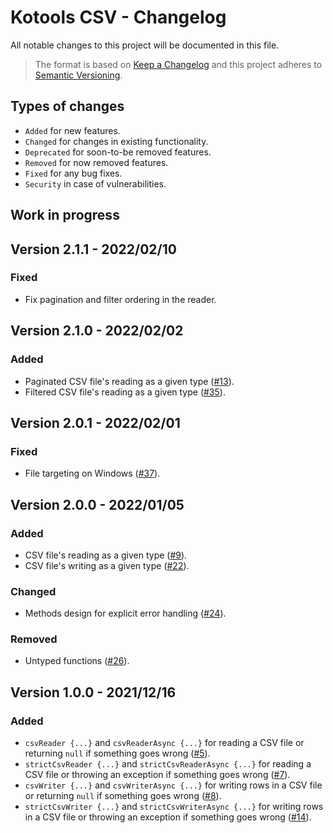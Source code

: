 # Kotools CSV - Changelog

All notable changes to this project will be documented in this file.

> The format is based on [Keep a Changelog](https://keepachangelog.com/en/1.1.0)
> and this project adheres to [Semantic Versioning](https://semver.org/spec/v2.0.0.html).

## Types of changes

- `Added` for new features.
- `Changed` for changes in existing functionality.
- `Deprecated` for soon-to-be removed features.
- `Removed` for now removed features.
- `Fixed` for any bug fixes.
- `Security` in case of vulnerabilities.

## Work in progress

## Version 2.1.1 - 2022/02/10

### Fixed

- Fix pagination and filter ordering in the reader.

## Version 2.1.0 - 2022/02/02

### Added

- Paginated CSV file's reading as a given
  type ([#13](https://github.com/kotools/csv-file/issues/13)).
- Filtered CSV file's reading as a given
  type ([#35](https://github.com/kotools/csv-file/issues/35)).

## Version 2.0.1 - 2022/02/01

### Fixed

- File targeting on
  Windows ([#37](https://github.com/kotools/csv-file/issues/37)).

## Version 2.0.0 - 2022/01/05

### Added

- CSV file's reading as a given
  type ([#9](https://github.com/kotools/csv-file/issues/9)).
- CSV file's writing as a given
  type ([#22](https://github.com/kotools/csv-file/issues/22)).

### Changed

- Methods design for explicit error
  handling ([#24](https://github.com/kotools/csv-file/issues/24)).

### Removed

- Untyped functions ([#26](https://github.com/kotools/csv-file/issues/26)).

## Version 1.0.0 - 2021/12/16

### Added

- `csvReader {...}` and `csvReaderAsync {...}` for reading a CSV file or
  returning `null` if something goes
  wrong ([#5](https://github.com/kotools/csv-file/issues/5)).
- `strictCsvReader {...}` and `strictCsvReaderAsync {...}` for reading a CSV
  file or throwing an exception if something goes
  wrong ([#7](https://github.com/kotools/csv-file/issues/7)).
- `csvWriter {...}` and `csvWriterAsync {...}` for writing rows in a CSV file or
  returning `null` if something goes
  wrong ([#8](https://github.com/kotools/csv-file/issues/8)).
- `strictCsvWriter {...}` and `strictCsvWriterAsync {...}` for writing rows in a
  CSV file or throwing an exception if something goes
  wrong ([#14](https://github.com/kotools/csv-file/issues/14)).
